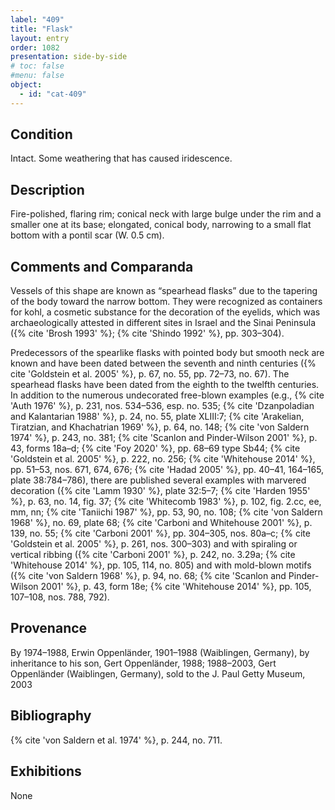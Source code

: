 ```yaml
---
label: "409"
title: "Flask"
layout: entry
order: 1082
presentation: side-by-side
# toc: false
#menu: false 
object:
  - id: "cat-409"
---
```


## Condition

Intact. Some weathering that has caused iridescence.

## Description

Fire-polished, flaring rim; conical neck with large bulge under the rim and a smaller one at its base; elongated, conical body, narrowing to a small flat bottom with a pontil scar (W. 0.5 cm).

## Comments and Comparanda

Vessels of this shape are known as “spearhead flasks” due to the tapering of the body toward the narrow bottom. They were recognized as containers for kohl, a cosmetic substance for the decoration of the eyelids, which was archaeologically attested in different sites in Israel and the Sinai Peninsula ({% cite 'Brosh 1993' %}; {% cite 'Shindo 1992' %}, pp. 303–304).

Predecessors of the spearlike flasks with pointed body but smooth neck are known and have been dated between the seventh and ninth centuries ({% cite 'Goldstein et al. 2005' %}, p. 67, no. 55, pp. 72–73, no. 67). The spearhead flasks have been dated from the eighth to the twelfth centuries. In addition to the numerous undecorated free-blown examples (e.g., {% cite 'Auth 1976' %}, p. 231, nos. 534–536, esp. no. 535; {% cite 'Dzanpoladian and Kalantarian 1988' %}, p. 24, no. 55, plate XLIII:7; {% cite 'Arakelian, Tiratzian, and Khachatrian 1969' %}, p. 64, no. 148; {% cite 'von Saldern 1974' %}, p. 243, no. 381; {% cite 'Scanlon and Pinder-Wilson 2001' %}, p. 43, forms 18a–d; {% cite 'Foy 2020' %}, pp. 68–69 type Sb44; {% cite 'Goldstein et al. 2005' %}, p. 222, no. 256; {% cite 'Whitehouse 2014' %}, pp. 51–53, nos. 671, 674, 676; {% cite 'Hadad 2005' %}, pp. 40–41, 164–165, plate 38:784–786), there are published several examples with marvered decoration ({% cite 'Lamm 1930' %}, plate 32:5–7; {% cite 'Harden 1955' %}, p. 63, no. 14, fig. 37; {% cite 'Whitecomb 1983' %}, p. 102, fig. 2.cc, ee, mm, nn; {% cite 'Taniichi 1987' %}, pp. 53, 90, no. 108; {% cite 'von Saldern 1968' %}, no. 69, plate 68; {% cite 'Carboni and Whitehouse 2001' %}, p. 139, no. 55; {% cite 'Carboni 2001' %}, pp. 304–305, nos. 80a–c; {% cite 'Goldstein et al. 2005' %}, p. 261, nos. 300–303) and with spiraling or vertical ribbing ({% cite 'Carboni 2001' %}, p. 242, no. 3.29a; {% cite 'Whitehouse 2014' %}, pp. 105, 114, no. 805) and with mold-blown motifs ({% cite 'von Saldern 1968' %}, p. 94, no. 68; {% cite 'Scanlon and Pinder-Wilson 2001' %}, p. 43, form 18e; {% cite 'Whitehouse 2014' %}, pp. 105, 107–108, nos. 788, 792).

## Provenance

By 1974–1988, Erwin Oppenländer, 1901–1988 (Waiblingen, Germany), by inheritance to his son, Gert Oppenländer, 1988; 1988–2003, Gert Oppenländer (Waiblingen, Germany), sold to the J. Paul Getty Museum, 2003

## Bibliography

{% cite 'von Saldern et al. 1974' %}, p. 244, no. 711.

## Exhibitions

None